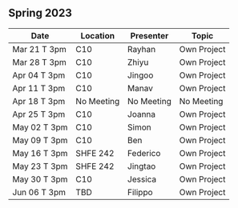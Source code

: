 ## Spring 2023

| Date             | Location     | Presenter    | Topic          |
|------------------|--------------|--------------|----------------|
| Mar 21 T 3pm     |  C10         |  Rayhan      | Own Project    |
| Mar 28 T 3pm     |  C10         |  Zhiyu       | Own Project    |
| Apr 04 T 3pm     |  C10         |  Jingoo      | Own Project    |
| Apr 11 T 3pm     |  C10         |  Manav       | Own Project    |
| Apr 18 T 3pm     |  No Meeting  |  No Meeting  | No Meeting     |
| Apr 25 T 3pm     |  C10         |  Joanna      | Own Project    |
| May 02 T 3pm     |  C10         |  Simon       | Own Project    |
| May 09 T 3pm     |  C10         |  Ben         | Own Project    |
| May 16 T 3pm     |  SHFE 242    |  Federico    | Own Project    |
| May 23 T 3pm     |  SHFE 242    |  Jingtao     | Own Project    |
| May 30 T 3pm     |  C10         |  Jessica     | Own Project    |
| Jun 06 T 3pm     |  TBD         |  Filippo     | Own Project    |
